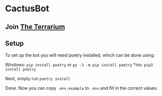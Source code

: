 # CactusBot

## Join [The Terrarium](https://discord.gg/MPC397a9Pu)

## Setup

To set up the bot you will need poetry installed, which can be done using:

Windows: `pip install poetry` or `py -3 -m pip install poetry`
*nix: `pip3 install poetry`

Next, simply run `poetry install`

Done. Now you can copy `.env.example` to `.env` and fill in the correct values.